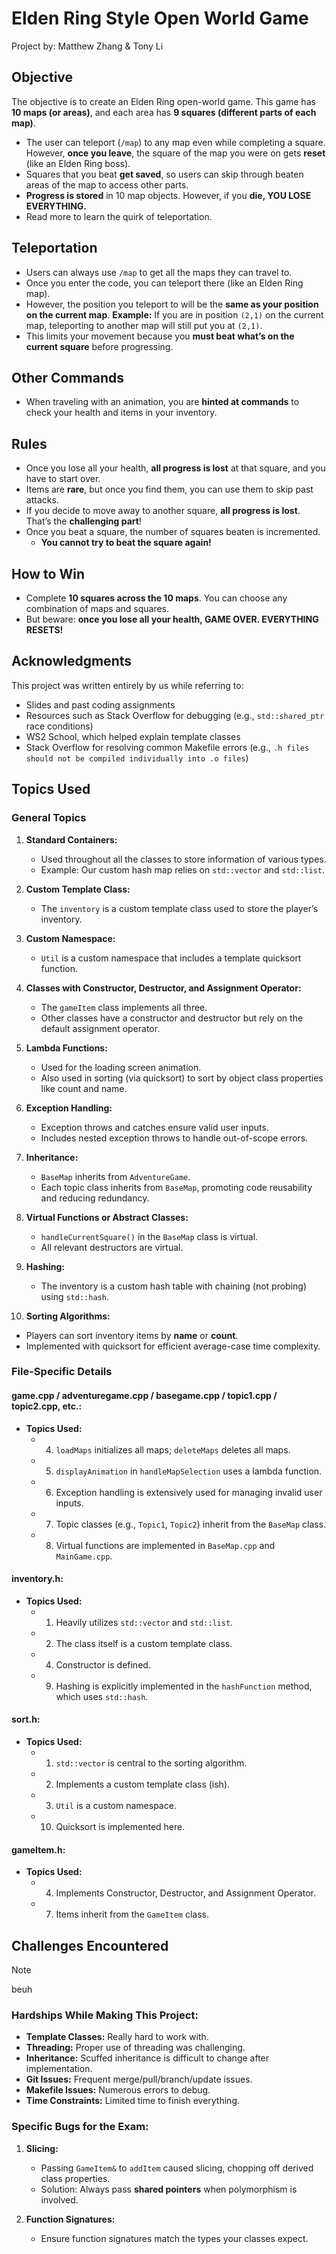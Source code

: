 
# Elden Ring Style Open World Game

Project by: Matthew Zhang & Tony Li

## Objective
The objective is to create an Elden Ring open-world game. This game has **10 maps (or areas)**, and each area has **9 squares (different parts of each map)**.

- The user can teleport (`/map`) to any map even while completing a square. However, **once you leave**, the square of the map you were on gets **reset** (like an Elden Ring boss).
- Squares that you beat **get saved**, so users can skip through beaten areas of the map to access other parts.
- **Progress is stored** in 10 map objects. However, if you **die, YOU LOSE EVERYTHING.**
- Read more to learn the quirk of teleportation.

## Teleportation
- Users can always use `/map` to get all the maps they can travel to.
- Once you enter the code, you can teleport there (like an Elden Ring map).
- However, the position you teleport to will be the **same as your position on the current map**.
  **Example:** If you are in position `(2,1)` on the current map, teleporting to another map will still put you at `(2,1)`.
- This limits your movement because you **must beat what’s on the current square** before progressing.

## Other Commands
- When traveling with an animation, you are **hinted at commands** to check your health and items in your inventory.

## Rules
- Once you lose all your health, **all progress is lost** at that square, and you have to start over.
- Items are **rare**, but once you find them, you can use them to skip past attacks.
- If you decide to move away to another square, **all progress is lost**. That’s the **challenging part**!
- Once you beat a square, the number of squares beaten is incremented.
  - **You cannot try to beat the square again!**

## How to Win
- Complete **10 squares across the 10 maps**. You can choose any combination of maps and squares.
- But beware: **once you lose all your health, GAME OVER. EVERYTHING RESETS!**

## Acknowledgments
This project was written entirely by us while referring to:
- Slides and past coding assignments
- Resources such as Stack Overflow for debugging (e.g., `std::shared_ptr` race conditions)
- WS2 School, which helped explain template classes
- Stack Overflow for resolving common Makefile errors (e.g., `.h files should not be compiled individually into .o files`)

## Topics Used

### General Topics
1. **Standard Containers:**
   - Used throughout all the classes to store information of various types.
   - Example: Our custom hash map relies on `std::vector` and `std::list`.

2. **Custom Template Class:**
   - The `inventory` is a custom template class used to store the player’s inventory.

3. **Custom Namespace:**
   - `Util` is a custom namespace that includes a template quicksort function.

4. **Classes with Constructor, Destructor, and Assignment Operator:**
   - The `gameItem` class implements all three.
   - Other classes have a constructor and destructor but rely on the default assignment operator.

5. **Lambda Functions:**
   - Used for the loading screen animation.
   - Also used in sorting (via quicksort) to sort by object class properties like count and name.

6. **Exception Handling:**
   - Exception throws and catches ensure valid user inputs.
   - Includes nested exception throws to handle out-of-scope errors.

7. **Inheritance:**
   - `BaseMap` inherits from `AdventureGame`.
   - Each topic class inherits from `BaseMap`, promoting code reusability and reducing redundancy.

8. **Virtual Functions or Abstract Classes:**
   - `handleCurrentSquare()` in the `BaseMap` class is virtual.
   - All relevant destructors are virtual.

9. **Hashing:**
   - The inventory is a custom hash table with chaining (not probing) using `std::hash`.

10. **Sorting Algorithms:**
   - Players can sort inventory items by **name** or **count**.
   - Implemented with quicksort for efficient average-case time complexity.

### File-Specific Details

#### game.cpp / adventuregame.cpp / basegame.cpp / topic1.cpp / topic2.cpp, etc.:
- **Topics Used:**
  - 4. `loadMaps` initializes all maps; `deleteMaps` deletes all maps.
  - 5. `displayAnimation` in `handleMapSelection` uses a lambda function.
  - 6. Exception handling is extensively used for managing invalid user inputs.
  - 7. Topic classes (e.g., `Topic1`, `Topic2`) inherit from the `BaseMap` class.
  - 8. Virtual functions are implemented in `BaseMap.cpp` and `MainGame.cpp`.

#### inventory.h:
- **Topics Used:**
  - 1. Heavily utilizes `std::vector` and `std::list`.
  - 2. The class itself is a custom template class.
  - 4. Constructor is defined.
  - 9. Hashing is explicitly implemented in the `hashFunction` method, which uses `std::hash`.

#### sort.h:
- **Topics Used:**
  - 1. `std::vector` is central to the sorting algorithm.
  - 2. Implements a custom template class (ish).
  - 3. `Util` is a custom namespace.
  - 10. Quicksort is implemented here.

#### gameItem.h:
- **Topics Used:**
  - 4. Implements Constructor, Destructor, and Assignment Operator.
  - 7. Items inherit from the `GameItem` class.

## Challenges Encountered
> [!NOTE]
> beuh

### Hardships While Making This Project:
- **Template Classes:** Really hard to work with.
- **Threading:** Proper use of threading was challenging.
- **Inheritance:** Scuffed inheritance is difficult to change after implementation.
- **Git Issues:** Frequent merge/pull/branch/update issues.
- **Makefile Issues:** Numerous errors to debug.
- **Time Constraints:** Limited time to finish everything.

### Specific Bugs for the Exam:
1. **Slicing:**
   - Passing `GameItem&` to `addItem` caused slicing, chopping off derived class properties.
   - Solution: Always pass **shared pointers** when polymorphism is involved.

2. **Function Signatures:**
   - Ensure function signatures match the types your classes expect.

